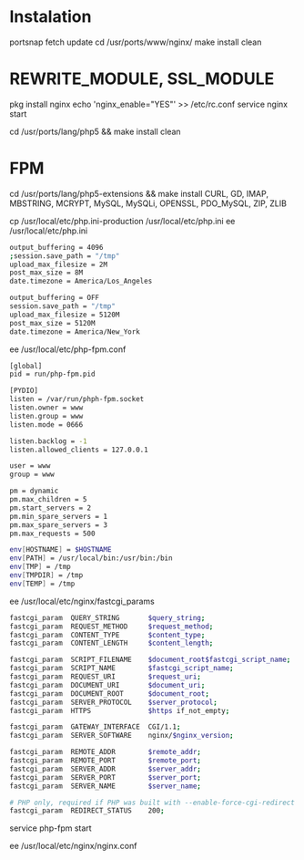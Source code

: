 # Instalation
portsnap fetch update
cd /usr/ports/www/nginx/
make install clean
# REWRITE_MODULE, SSL_MODULE 
pkg install nginx
echo 'nginx_enable="YES"' >> /etc/rc.conf
service nginx start


cd /usr/ports/lang/php5 && make install clean
# FPM
cd /usr/ports/lang/php5-extensions && make install
CURL, GD, IMAP, MBSTRING, MCRYPT, MySQL, MySQLi, OPENSSL, PDO_MySQL, ZIP, ZLIB



cp /usr/local/etc/php.ini-production /usr/local/etc/php.ini
ee /usr/local/etc/php.ini
```sh
output_buffering = 4096
;session.save_path = "/tmp"
upload_max_filesize = 2M
post_max_size = 8M
date.timezone = America/Los_Angeles
```

```sh
output_buffering = OFF
session.save_path = "/tmp"
upload_max_filesize = 5120M
post_max_size = 5120M
date.timezone = America/New_York
```

ee /usr/local/etc/php-fpm.conf
```sh
[global]
pid = run/php-fpm.pid

[PYDIO]
listen = /var/run/phph-fpm.socket
listen.owner = www
listen.group = www
listen.mode = 0666

listen.backlog = -1
listen.allowed_clients = 127.0.0.1

user = www
group = www

pm = dynamic
pm.max_children = 5
pm.start_servers = 2
pm.min_spare_servers = 1
pm.max_spare_servers = 3
pm.max_requests = 500

env[HOSTNAME] = $HOSTNAME
env[PATH] = /usr/local/bin:/usr/bin:/bin
env[TMP] = /tmp
env[TMPDIR] = /tmp
env[TEMP] = /tmp

```


ee /usr/local/etc/nginx/fastcgi_params
```sh
fastcgi_param  QUERY_STRING       $query_string;
fastcgi_param  REQUEST_METHOD     $request_method;
fastcgi_param  CONTENT_TYPE       $content_type;
fastcgi_param  CONTENT_LENGTH     $content_length;

fastcgi_param  SCRIPT_FILENAME    $document_root$fastcgi_script_name;
fastcgi_param  SCRIPT_NAME        $fastcgi_script_name;
fastcgi_param  REQUEST_URI        $request_uri;
fastcgi_param  DOCUMENT_URI       $document_uri;
fastcgi_param  DOCUMENT_ROOT      $document_root;
fastcgi_param  SERVER_PROTOCOL    $server_protocol;
fastcgi_param  HTTPS              $https if_not_empty;

fastcgi_param  GATEWAY_INTERFACE  CGI/1.1;
fastcgi_param  SERVER_SOFTWARE    nginx/$nginx_version;

fastcgi_param  REMOTE_ADDR        $remote_addr;
fastcgi_param  REMOTE_PORT        $remote_port;
fastcgi_param  SERVER_ADDR        $server_addr;
fastcgi_param  SERVER_PORT        $server_port;
fastcgi_param  SERVER_NAME        $server_name;

# PHP only, required if PHP was built with --enable-force-cgi-redirect
fastcgi_param  REDIRECT_STATUS    200;
```

service php-fpm start

ee /usr/local/etc/nginx/nginx.conf
